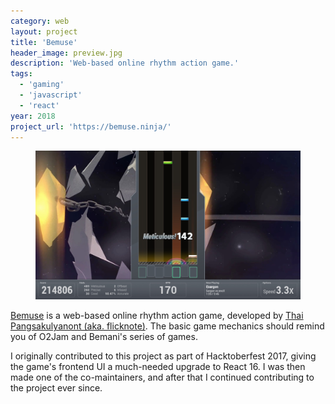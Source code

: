 ```yaml
---
category: web
layout: project
title: 'Bemuse'
header_image: preview.jpg
description: 'Web-based online rhythm action game.'
tags:
  - 'gaming'
  - 'javascript'
  - 'react'
year: 2018
project_url: 'https://bemuse.ninja/'
---
```


<figure>
  <img src="./preview.jpg" alt="Bemuse">
</figure>

[Bemuse](https://bemuse.ninja/) is a web-based online rhythm action game, developed by [Thai Pangsakulyanont (aka. flicknote)](https://dt.in.th). The basic game mechanics should remind you of O2Jam and Bemani's series of games.

I originally contributed to this project as part of Hacktoberfest 2017, giving the game's frontend UI a much-needed upgrade to React 16. I was then made one of the co-maintainers, and after that I continued contributing to the project ever since.
